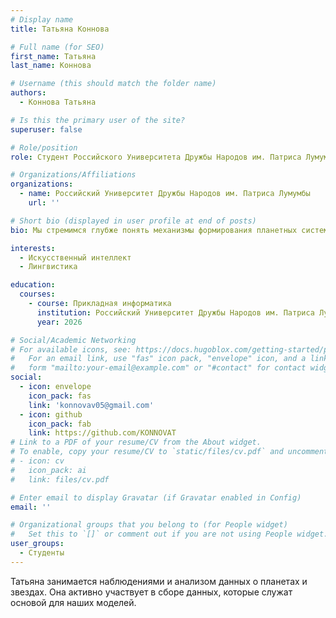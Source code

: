 ```yaml
---
# Display name
title: Татьяна Коннова

# Full name (for SEO)
first_name: Татьяна
last_name: Коннова

# Username (this should match the folder name)
authors:
  - Коннова Татьяна

# Is this the primary user of the site?
superuser: false

# Role/position
role: Студент Российского Университета Дружбы Народов им. Патриса Лумумбы

# Organizations/Affiliations
organizations:
  - name: Российский Университет Дружбы Народов им. Патриса Лумумбы
    url: ''

# Short bio (displayed in user profile at end of posts)
bio: Мы стремимся глубже понять механизмы формирования планетных систем, используя современные методы теоретического анализа и численного моделирования. Наша цель — не только расширить границы научного знания, но и сделать результаты нашего исследования доступными для широкой аудитории.

interests:
  - Искусственный интеллект
  - Лингвистика

education:
  courses:
    - course: Прикладная информатика
      institution: Российский Университет Дружбы Народов им. Патриса Лумумбы
      year: 2026

# Social/Academic Networking
# For available icons, see: https://docs.hugoblox.com/getting-started/page-builder/#icons
#   For an email link, use "fas" icon pack, "envelope" icon, and a link in the
#   form "mailto:your-email@example.com" or "#contact" for contact widget.
social:
  - icon: envelope
    icon_pack: fas
    link: 'konnovav05@gmail.com'
  - icon: github
    icon_pack: fab
    link: https://github.com/KONNOVAT
# Link to a PDF of your resume/CV from the About widget.
# To enable, copy your resume/CV to `static/files/cv.pdf` and uncomment the lines below.
# - icon: cv
#   icon_pack: ai
#   link: files/cv.pdf

# Enter email to display Gravatar (if Gravatar enabled in Config)
email: ''

# Organizational groups that you belong to (for People widget)
#   Set this to `[]` or comment out if you are not using People widget.
user_groups:
  - Студенты
---
```


Татьяна занимается наблюдениями и анализом данных о планетах и звездах. Она активно участвует в сборе данных, которые служат основой для наших моделей. 
